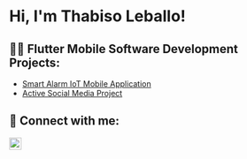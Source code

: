 <h1>Hi, I'm Thabiso Leballo! </h1>

<h2>👨‍💻 Flutter Mobile Software Development Projects:</h2>

  - [Smart Alarm IoT Mobile Application](https://github.com/Thabiso3/Shok-Electronics-Iot/tree/main)
  - [Active Social Media Project](https://github.com/Thabiso3/Y-ANation/tree/main)
<!--
<h2>📺 Popular YouTube Videos</h2>

- [How to get into Cybersecurity Starting From Zero](https://www.youtube.com/watch?v=a83ASGn_V_s)
- [A Day in the Life of a Cybersecurity Anayst](https://www.youtube.com/watch?v=uHy3oM7NnoU)
- [How to Create a KeyLogger (C#)](https://www.youtube.com/watch?v=N-L9hklSlNk)
- [Ransomware Demonstration (C#)](https://www.youtube.com/watch?v=OfvdQeh79s0)
- [Is WGU Legit?](https://www.youtube.com/watch?v=E2MwRWxDBkA)
-->


<h2> 🤳 Connect with me:</h2>

[<img align="left" alt="JoshMadakor | LinkedIn" width="22px" src="https://cdn-icons-png.flaticon.com/256/174/174857.png" />][linkedin]



[linkedin]: https://linkedin.com/in/thabiso-leballo-16b928149
<!--
**joshmadakor1/joshmadakor1** is a ✨ _special_ ✨ repository because its `README.md` (this file) appears on your GitHub profile.

Here are some ideas to get you started:

- 🔭 I’m currently working on ...
- 🌱 I’m currently learning ...
- 👯 I’m looking to collaborate on ...
- 🤔 I’m looking for help with ...
- 💬 Ask me about ...
- 📫 How to reach me: ...
- 😄 Pronouns: ...
- ⚡ Fun fact: ...
-->
